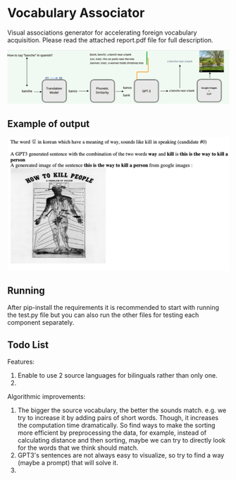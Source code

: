 # Vocabulary Associator
Visual associations generator for accelerating foreign vocabulary acquisition. Please read the attached report.pdf file for full description.

![Components:](https://github.com/DavidHuji/vocabulary_associator/blob/main/scheme.png)

## Example of output
![Components:](https://github.com/DavidHuji/vocabulary_associator/blob/main/example.png)


## Running
After pip-install the requirements it is recommended to start with running the test.py file but you can also run the other files for testing each component separately.

## Todo List
Features:
1. Enable to use 2 source languages for bilinguals rather than only one.
2. 

Algorithmic improvements:
1. The bigger the source vocabulary, the better the sounds match. e.g. we try to increase it by adding pairs of short words. Though, it increases the computation time dramatically. So find ways to make the sorting more efficient by preprocessing the data, for example, instead of calculating distance and then sorting, maybe we can try to directly look for the words that we think should match.
2. GPT3's sentences are not always easy to visualize, so try to find a way (maybe a prompt) that will solve it.
3. 

